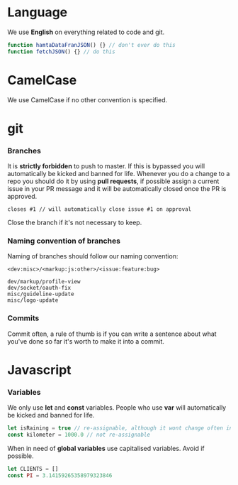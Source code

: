 # Language

We use **English** on everything related to code and git.
```javascript
function hamtaDataFranJSON() {} // don't ever do this
function fetchJSON() {} // do this
```

# CamelCase
We use CamelCase if no other convention is specified.

# git

### Branches
It is **strictly forbidden** to push to master. If this is bypassed you will automatically be kicked and banned for life.
Whenever you do a change to a repo you should do it by using **pull requests**, if possible assign a current issue in your PR message and it will be automatically closed once the PR is approved.
```shell
closes #1 // will automatically close issue #1 on approval
```
Close the branch if it's not necessary to keep.

### Naming convention of branches
Naming of branches should follow our naming convention:
```shell
<dev:misc>/<markup:js:other>/<issue:feature:bug>

dev/markup/profile-view
dev/socket/oauth-fix
misc/guideline-update
misc/logo-update
```

### Commits
Commit often, a rule of thumb is if you can write a sentence about what you've done so far it's worth to make it into a commit.

# Javascript

### Variables
We only use **let** and **const** variables. People who use **var** will automatically be kicked and banned for life.
```javascript
let isRaining = true // re-assignable, although it wont change often in Sweden...
const kilometer = 1000.0 // not re-assignable
```
When in need of **global variables** use capitalised variables. Avoid if possible.
```javascript
let CLIENTS = []
const PI = 3.14159265358979323846
```
